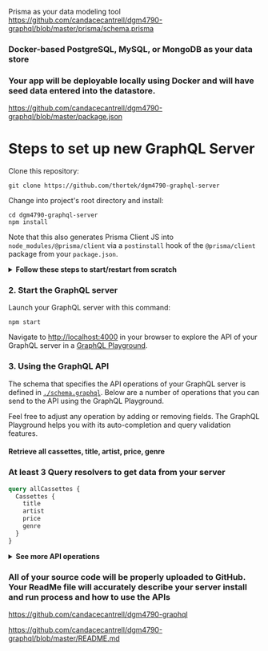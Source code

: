 Prisma as your data modeling tool
https://github.com/candacecantrell/dgm4790-graphql/blob/master/prisma/schema.prisma

### Docker-based PostgreSQL, MySQL, or MongoDB as your data store
### Your app will be deployable locally using Docker and will have seed data entered into the datastore.
https://github.com/candacecantrell/dgm4790-graphql/blob/master/package.json

# Steps to set up new GraphQL Server

Clone this repository:

```
git clone https://github.com/thortek/dgm4790-graphql-server
```

Change into project's root directory and install:

```
cd dgm4790-graphql-server
npm install
```

Note that this also generates Prisma Client JS into `node_modules/@prisma/client` via a `postinstall` hook of the `@prisma/client` package from your `package.json`.

<Details><Summary><strong>Follow these steps to start/restart from scratch</strong></Summary>

If you have an existing Docker container running and want to restart from scratch, run the `nuke` npm script:

```
npm run nuke
```

Create a new database instance and migrate it by running the `createDB` npm script:

```
npm run createDB
```

Generate the Prisma Client code by running the `generate` npm script:

```
npm run generate
```

Seed the database by running the `seed` npm script:

```
npm run seed
```
</Details>

### 2. Start the GraphQL server

Launch your GraphQL server with this command:

```
npm start
```

Navigate to [http://localhost:4000](http://localhost:4000) in your browser to explore the API of your GraphQL server in a [GraphQL Playground](https://github.com/prisma/graphql-playground).

### 3. Using the GraphQL API

The schema that specifies the API operations of your GraphQL server is defined in [`./schema.graphql`](./schema.graphql). Below are a number of operations that you can send to the API using the GraphQL Playground.

Feel free to adjust any operation by adding or removing fields. The GraphQL Playground helps you with its auto-completion and query validation features.

#### Retrieve all cassettes, title, artist, price, genre
### At least 3 Query resolvers to get data from your server

```graphql
query allCassettes {
  Cassettes {
    title
    artist
    price
    genre
  }
}
```

<Details><Summary><strong>See more API operations</strong></Summary>

#### Search genres & titles with searchstring

```graphql
query filterCassettes {
  Cassette(searchString: "pop") {
    id
    title
    artist
    genre
    price
  }
}
```

#### Retrieve a single cassette by its id

```graphql
query oneCassette {
  Cassette(id: __CASSETTE_ID__) {
    title
    artist
    id
  }
}
```

### At least 2 Mutation resolvers allowing users to create, update, or upsert an item.

#### Create a new cassette

```graphql
mutation createCassette {
  createCassette(title: "New cassette",
    genre: "New genre",
  artist: "New artist",
  price: 19.00,
}
```

#### Update a cassette

```graphql
mutation updateCassette {
  updateCassette(id: __CASSETTE_ID__,
    title: "Updated title",
    artist: "Updated artist",
    genre: "Updated genre",
    price: 15.00,
}
```

### At least 1 Mutation resolver allowing users to delete an item.Your datastore will contain at least 25 items

#### Delete a specific cassette by id

```graphql
mutation deleteOneCassette {
  deleteOneCassette(where: {
    id: __CASSETTE_ID__
  }) {
    id
    title
  }
}
```

> **Note**: Replace CASSETTE_ID with actual cassette id & price must added as be float type. 

</Details>

### All of your source code will be properly uploaded to GitHub. Your ReadMe file will accurately describe your server install and run process and how to use the APIs

https://github.com/candacecantrell/dgm4790-graphql

https://github.com/candacecantrell/dgm4790-graphql/blob/master/README.md
